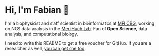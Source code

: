 # Hi, I'm Fabian 👋

I'm a biophysicist and staff scientist in bioinformatics at [MPI CBG](https://www.mpi-cbg.de/), working on NGS data analysis in the [Meri Huch Lab](https://www.mpi-cbg.de/research-groups/current-groups/meri-huch). Fan of **Open Science**, data analysis, and computational biology.

I need to write this README to get a free voucher for GitHub. If you are a researcher as well, [you can get one too](https://education.github.com/discount_requests/application).
